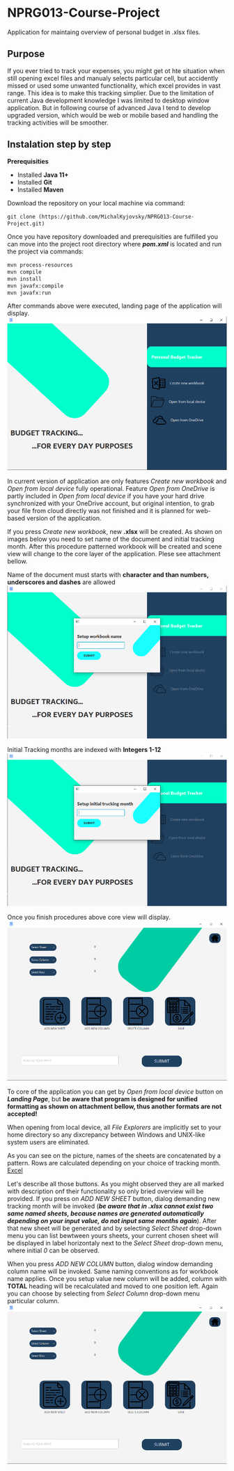 # NPRG013-Course-Project
Application for maintaing overview of personal budget in .xlsx files. 

## Purpose 
If you ever tried to track your expenses, you might get ot hte situation when still opening excel files 
and manualy selects particular cell, but accidently missed or used some unwanted functionality, which excel
provides in vast range. This idea is to make this tracking simplier. Due to the limitation of current Java
development knowledge I was limited to desktop window application. But in following course of advanced Java I 
tend to develop upgraded version, which would be web or mobile based and handling the tracking activities will
be smoother.


## Instalation step by step
**Prerequisities** 
- Installed **Java 11+**
- Installed **Git**
- Installed **Maven**

Download the repository on your local machine via command:
  ```
  git clone (https://github.com/MichalKyjovsky/NPRG013-Course-Project.git)
  ```
Once you have repository downloaded and prerequisities are fulfilled
you can move into the project root directory where ***pom.xml*** is located
and run the project via commands:
  ```
  mvn process-resources
  mvn compile
  mvn install
  mvn javafx:compile
  mvn javafx:run
  ```
  
After commands above were executed, landing page of the application will display.  
![Landing page](./Documentation/LandingPage.PNG)

In current version of application are only features *Create new workbook* and *Open from local device* fully operational. 
Feature *Open from OneDrive* is partly included in *Open from local device* if you have your hard drive synchronized with 
your OneDrive account, but original intention, to grab your file from cloud directly was not finished and it is planned for 
web-based version of the application. 

If you press *Create new workbook*, new **.xlsx** will be created. As shown on images below you need to set name of the document
and initial tracking month. After this procedure patterned workbook will be created and scene view will change to the core layer 
of the application. Plese see attachment bellow. 
 
Name of the document must starts with **character and than numbers, underscores and dashes** are allowed
![NameSetup](./Documentation/NameSetup.PNG)

Initial Tracking months are indexed with **Integers 1-12**
![MonthSetup](./Documentation/InitialMonth.PNG)

Once you finish procedures above core view will display.
![Core](./Documentation/Core.PNG)

To core of the application you can get by *Open from local device* button on ***Landing Page***, but **be aware 
that program is designed for unified formatting as shown on attachment bellow, thus another formats are not accepted!**

When opening from local device, all *File Explorers* are implicitly set to your home directory so any dixcrepancy
between Windows and UNIX-like system users are eliminated.

As you can see on the picture, names of the sheets are concatenated by a pattern. Rows are calculated depending on your
choice of tracking month. 
[Excel](./Documentation/Excel.PNG)


Let's describe all those buttons. As you might observed they are all marked with description onf their functionality
so only bried overview will be provided. If you press on *ADD NEW SHEET* button, dialog demanding new tracking month will
be invoked (***be aware that in .xlsx cannot exist two same named sheets, because names are generated automatically 
depending on your input value, do not input same months again***). After that new sheet will be generated
and by selecting *Select Sheet* drop-down menu you can list bewtween yours sheets, your current chosen sheet will
be displayed in label horizontaly next to the *Select Sheet* drop-down menu, where initial *0* can be observed. 

When you press *ADD NEW COLUMN* button, dialog window demanding column name will be invoked. Same naming conventions as for
workbook name applies. Once you setup value new column will be added, column with **TOTAL** heading will be recalculated and moved
to one position left. Again you can choose by selecting from *Select Column* drop-down menu particular column.
![Core](./Documentation/Core.PNG)





  
  
